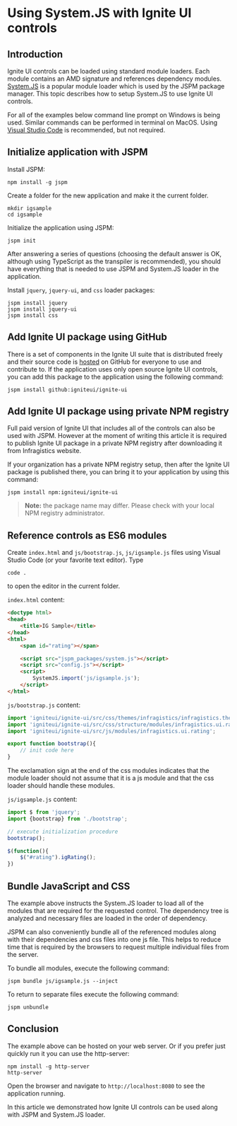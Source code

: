 <!--
|metadata|
{
    "fileName": "Using-System.JS-with-IgniteUI-controls",
    "controlName": [],
    "tags": []
}
|metadata|
-->

# Using System.JS with Ignite UI controls

## Introduction

Ignite UI controls can be loaded using standard module loaders. Each module contains an AMD signature and references dependency modules.
[System.JS](https://github.com/systemjs/systemjs) is a popular module loader which is used by the JSPM package manager. This topic describes how to setup System.JS to use Ignite UI controls.

For all of the examples below command line prompt on Windows is being used. Similar commands can be performed in terminal on MacOS. Using [Visual Studio Code](https://code.visualstudio.com/) is recommended, but not required.

## Initialize application with JSPM

Install JSPM:
```
npm install -g jspm
```

Create a folder for the new application and make it the current folder.

```
mkdir igsample
cd igsample
```

Initialize the application using JSPM:
```
jspm init
```
After answering a series of questions (choosing the default answer is OK, although using TypeScript as the transpiler is recommended), you should have everything that is needed to use JSPM and System.JS loader in the application.

Install `jquery`, `jquery-ui`, and `css` loader packages:
```
jspm install jquery
jspm install jquery-ui
jspm install css
```

## Add Ignite UI package using GitHub

There is a set of components in the Ignite UI suite that is distributed freely and their source code is [hosted](https://github.com/IgniteUI/ignite-ui) on GitHub for everyone to use and contribute to. If the application uses only open source Ignite UI controls, you can add this package to the application using the following command:
```
jspm install github:igniteui/ignite-ui
```

## Add Ignite UI package using private NPM registry

Full paid version of Ignite UI that includes all of the controls can also be used with JSPM. However at the moment of writing this article it is required to publish Ignite UI package in a private NPM registry after downloading it from Infragistics website.

If your organization has a private NPM registry setup, then after the Ignite UI package is published there, you can bring it to your application by using this command:
```
jspm install npm:igniteui/ignite-ui
```
> **Note:** the package name may differ. Please check with your local NPM registry administrator.

## Reference controls as ES6 modules

Create `index.html` and `js/bootstrap.js`, `js/igsample.js` files using Visual Studio Code (or your favorite text editor). Type
```
code .
```
to open the editor in the current folder. 

`index.html` content:
```html
<doctype html>
<head>
	<title>IG Sample</title>
</head>
<html>
	<span id="rating"></span>

	<script src="jspm_packages/system.js"></script>
	<script src="config.js"></script>
	<script>
		SystemJS.import('js/igsample.js');
	</script>
</html>
```

`js/bootstrap.js` content:
```JavaScript
import 'igniteui/ignite-ui/src/css/themes/infragistics/infragistics.theme.css!';
import 'igniteui/ignite-ui/src/css/structure/modules/infragistics.ui.rating.css!';
import 'igniteui/ignite-ui/src/js/modules/infragistics.ui.rating';

export function bootstrap(){
	// init code here
}
```
The exclamation sign at the end of the css modules indicates that the module loader should not assume that it is a js module and that the css loader should handle these modules.

`js/igsample.js` content:
```JavaScript
import $ from 'jquery';
import {bootstrap} from './bootstrap';

// execute initialization procedure
bootstrap();

$(function(){
	$("#rating").igRating();
})
```


## Bundle JavaScript and CSS

The example above instructs the System.JS loader to load all of the modules that are required for the requested control. The dependency tree is analyzed and necessary files are loaded in the order of dependency.

JSPM can also conveniently bundle all of the referenced modules along with their dependencies and css files into one js file. This helps to reduce time that is required by the browsers to request multiple individual files from the server.

To bundle all modules, execute the following command:
```
jspm bundle js/igsample.js --inject
``` 

To return to separate files execute the following command:
```
jspm unbundle
```

## Conclusion

The example above can be hosted on your web server. Or if you prefer just quickly run it you can use the http-server:
```
npm install -g http-server
http-server
```
Open the browser and navigate to `http://localhost:8080` to see the application running.

In this article we demonstrated how Ignite UI controls can be used along with JSPM and System.JS loader.
